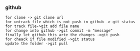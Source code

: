   ### github  
    for clone -> git clone url
    for untrack file which is not push in github -> git status
    for track file->git add file name
    for change into github ->git commit -m "message"
    finally let github this arte the changes ->git push
    for cheack if file modified ->git status
    update the folder ->git pull


